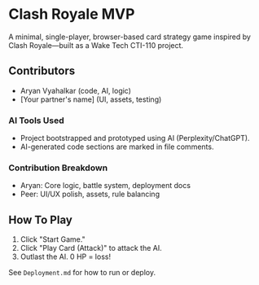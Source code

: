# Clash Royale MVP

A minimal, single-player, browser-based card strategy game inspired by Clash Royale—built as a Wake Tech CTI-110 project.

## Contributors
- Aryan Vyahalkar (code, AI, logic)
- [Your partner's name] (UI, assets, testing)

### AI Tools Used
- Project bootstrapped and prototyped using AI (Perplexity/ChatGPT).  
- AI-generated code sections are marked in file comments.

### Contribution Breakdown
- Aryan: Core logic, battle system, deployment docs
- Peer: UI/UX polish, assets, rule balancing

## How To Play
1. Click "Start Game."
2. Click "Play Card (Attack)" to attack the AI.
3. Outlast the AI. 0 HP = loss!

See `Deployment.md` for how to run or deploy.
